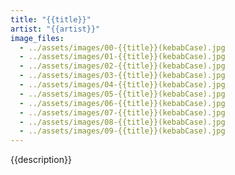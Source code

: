 ```yaml
---
title: "{{title}}"
artist: "{{artist}}"
image_files:
  - ../assets/images/00-{{title}}(kebabCase).jpg
  - ../assets/images/01-{{title}}(kebabCase).jpg
  - ../assets/images/02-{{title}}(kebabCase).jpg
  - ../assets/images/03-{{title}}(kebabCase).jpg
  - ../assets/images/04-{{title}}(kebabCase).jpg
  - ../assets/images/05-{{title}}(kebabCase).jpg
  - ../assets/images/06-{{title}}(kebabCase).jpg
  - ../assets/images/07-{{title}}(kebabCase).jpg
  - ../assets/images/08-{{title}}(kebabCase).jpg
  - ../assets/images/09-{{title}}(kebabCase).jpg
---
```


{{description}}
